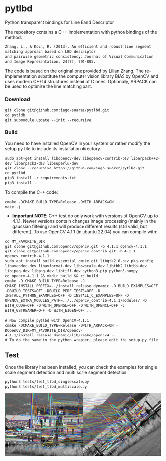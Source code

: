 # pytlbd
Python transparent bindings for Line Band Descriptor

The repository contains a C++ implementation with python bindings of the method:

```
Zhang, L., & Koch, R. (2013). An efficient and robust line segment matching approach based on LBD descriptor 
and pairwise geometric consistency. Journal of Visual Communication and Image Representation, 24(7), 794-805.
```

The code is based on the original one provided by Lilian Zhang. The re-implementation substitute the computer 
vision library BIAS by OpenCV and uses modern C++14 structures instead of C ones. Optionally, ARPACK can be used to 
optimize the line matching part.  

### Download
```
git clone git@github.com:iago-suarez/pytlbd.git
cd pytldb
git submodule update --init --recursive 
```

### Build

You need to have installed OpenCV in your system or rather modify the setup.py file to
include its installation directory.

```
sudo apt-get install libopencv-dev libopencv-contrib-dev libarpack++2-dev libarpack2-dev libsuperlu-dev
git clone --recursive https://github.com/iago-suarez/pytlbd.git
cd pytlbd
pip3 install -r requirements.txt
pip3 install .
```

To compile the C++ code:

```
cmake -DCMAKE_BUILD_TYPE=Release -DWITH_ARPACK=ON ..
make -j
```

- **Important NOTE**: C++ test do only work with versions of OpenCV up to 4.1.1. Newer versions contain changes image processing (mainly in the gaussian filtering) and will produce different results (still valid, but different). To use OpenCV 4.1.1 (in ubuntu 22.04) you can compile with:
```
cd MY_FAVORITE_DIR
git clone git@github.com:opencv/opencv.git -b 4.1.1 opencv-4.1.1
git clone git@github.com:opencv/opencv_contrib.git -b 4.1.1 opencv_contrib-4.1.1
sudo apt install build-essential cmake git libgtk2.0-dev pkg-config libavcodec-dev libavformat-dev libswscale-dev libtbb2 libtbb-dev libjpeg-dev libpng-dev libtiff-dev python3-pip python3-numpy
cd opencv-4.1.1 && mkdir build && cd build
cmake -D CMAKE_BUILD_TYPE=Release -D CMAKE_INSTALL_PREFIX=../install_release_dynamic -D BUILD_EXAMPLES=OFF -DBUILD_TESTS=OFF -DBUILD_PERF_TESTS=OFF -D INSTALL_PYTHON_EXAMPLES=OFF -D INSTALL_C_EXAMPLES=OFF -D OPENCV_EXTRA_MODULES_PATH=../../opencv_contrib-4.1.1/modules/ -D WITH_CUDA=OFF -D WITH_OPENGL=OFF -D WITH_OPENCL=OFF -D WITH_GSTREAMER=OFF -D WITH_EIGEN=OFF ..

# Now compile pytlbd with OpenCV-4.1.1
cmake -DCMAKE_BUILD_TYPE=Release -DWITH_ARPACK=ON -DOpenCV_DIR=MY_FAVORITE_DIR/opencv-4.1.1/install_release_dynamic/lib/cmake/opencv4 ..
# To do the same in the python wrapper, please edit the setup.py file
```


## Test

Once the library has been installed, you can check the examples for single scale segment detection and multi scale segment detection:

```
python3 tests/test_tlbd_singlescale.py
python3 tests/test_tlbd_multiscale.py
```

![](resources/resulting_matches.jpg)
